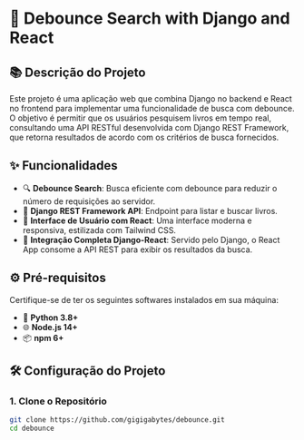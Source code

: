 # 🎯 Debounce Search with Django and React

## 📚 Descrição do Projeto

Este projeto é uma aplicação web que combina Django no backend e React no frontend para implementar uma funcionalidade de busca com debounce. O objetivo é permitir que os usuários pesquisem livros em tempo real, consultando uma API RESTful desenvolvida com Django REST Framework, que retorna resultados de acordo com os critérios de busca fornecidos.

## ✨ Funcionalidades

- 🔍 **Debounce Search**: Busca eficiente com debounce para reduzir o número de requisições ao servidor.
- 🚀 **Django REST Framework API**: Endpoint para listar e buscar livros.
- 🎨 **Interface de Usuário com React**: Uma interface moderna e responsiva, estilizada com Tailwind CSS.
- 🔗 **Integração Completa Django-React**: Servido pelo Django, o React App consome a API REST para exibir os resultados da busca.

## ⚙️ Pré-requisitos

Certifique-se de ter os seguintes softwares instalados em sua máquina:

- 🐍 **Python 3.8+**
- 🌐 **Node.js 14+**
- 📦 **npm 6+**

## 🛠️ Configuração do Projeto

### 1. Clone o Repositório

```bash
git clone https://github.com/gigigabytes/debounce.git
cd debounce
